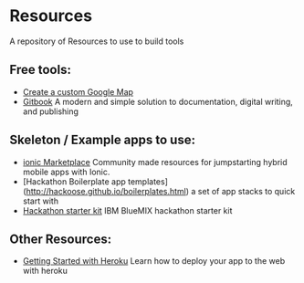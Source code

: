 # Resources
A repository of Resources to use to build tools

## Free tools: 
- [Create a custom Google Map](https://www.google.com/maps/about/mymaps/)
- [Gitbook](https://gitbook.com) A modern and simple solution to documentation, digital writing, and publishing

## Skeleton / Example apps to use:
- [ionic Marketplace](https://market.ionic.io/) Community made resources for jumpstarting hybrid mobile apps with Ionic.
- [Hackathon Boilerplate app templates] (http://hackoose.github.io/boilerplates.html) a set of app stacks to quick start with
- [Hackathon starter kit](http://hackathons.mybluemix.net/) IBM BlueMIX hackathon starter kit

## Other Resources:
- [Getting Started with Heroku](https://devcenter.heroku.com/start) Learn how to deploy your app to the web with heroku
